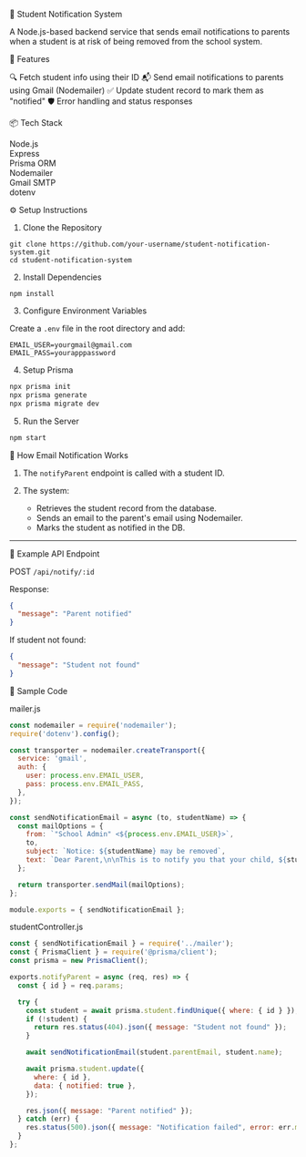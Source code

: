 📘 Student Notification System

A Node.js-based backend service that sends email notifications to parents when a student is at risk of being removed from the school system.


🚀 Features

 🔍 Fetch student info using their ID
 📬 Send email notifications to parents using Gmail (Nodemailer)
 ✅ Update student record to mark them as "notified"
 🛡 Error handling and status responses


📦 Tech Stack

  Node.js  
  Express         
  Prisma ORM            
  Nodemailer      
  Gmail SMTP          
  dotenv         



⚙️ Setup Instructions

1. Clone the Repository
```
git clone https://github.com/your-username/student-notification-system.git
cd student-notification-system
```

 2. Install Dependencies

```
npm install
```

3. Configure Environment Variables

Create a `.env` file in the root directory and add:

```env
EMAIL_USER=yourgmail@gmail.com
EMAIL_PASS=yourapppassword
```

4. Setup Prisma

```bash
npx prisma init         
npx prisma generate
npx prisma migrate dev 
```

 5. Run the Server

```bash
npm start
```


 📨 How Email Notification Works

1. The `notifyParent` endpoint is called with a student ID.
2. The system:

   * Retrieves the student record from the database.
   * Sends an email to the parent's email using Nodemailer.
   * Marks the student as notified in the DB.

---

 🔗 Example API Endpoint

POST `/api/notify/:id`

Response:

```json
{
  "message": "Parent notified"
}
```

If student not found:

```json
{
  "message": "Student not found"
}
```

📄 Sample Code

mailer.js

```js
const nodemailer = require('nodemailer');
require('dotenv').config();

const transporter = nodemailer.createTransport({
  service: 'gmail',
  auth: {
    user: process.env.EMAIL_USER,
    pass: process.env.EMAIL_PASS,
  },
});

const sendNotificationEmail = async (to, studentName) => {
  const mailOptions = {
    from: `"School Admin" <${process.env.EMAIL_USER}>`,
    to,
    subject: `Notice: ${studentName} may be removed`,
    text: `Dear Parent,\n\nThis is to notify you that your child, ${studentName}, may be removed from our school system.\n\nRegards,\nSchool Admin`,
  };

  return transporter.sendMail(mailOptions);
};

module.exports = { sendNotificationEmail };
```

studentController.js

```js
const { sendNotificationEmail } = require('../mailer');
const { PrismaClient } = require('@prisma/client');
const prisma = new PrismaClient();

exports.notifyParent = async (req, res) => {
  const { id } = req.params;

  try {
    const student = await prisma.student.findUnique({ where: { id } });
    if (!student) {
      return res.status(404).json({ message: "Student not found" });
    }

    await sendNotificationEmail(student.parentEmail, student.name);

    await prisma.student.update({
      where: { id },
      data: { notified: true },
    });

    res.json({ message: "Parent notified" });
  } catch (err) {
    res.status(500).json({ message: "Notification failed", error: err.message });
  }
};
```

